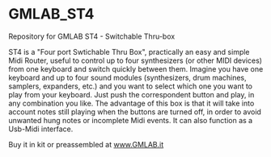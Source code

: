 # GMLAB_ST4
Repository for GMLAB ST4 - Switchable Thru-box


ST4 is a "Four port Swtichable Thru Box", practically an easy and simple Midi Router, useful to control up to four synthesizers (or other MIDI devices) from one keyboard and switch quickly between them. Imagine you have one keyboard and up to four sound modules (synthesizers, drum machines, samplers, expanders, etc.) and you want to select which one you want to play from your keyboard. Just push the correspondent button and play, in any combination you like. The advantage of this box is that it will take into account notes still playing when the buttons are turned off, in order to avoid unwanted hung notes or incomplete Midi events. It can also function as a Usb-Midi interface.

Buy it in kit or preassembled at www.GMLAB.it
